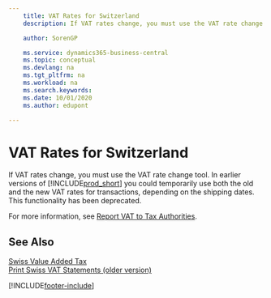 ```yaml
---
    title: VAT Rates for Switzerland
    description: If VAT rates change, you must use the VAT rate change tool. In earlier versions of Business Central you could temporarily use both the old and the new VAT rates for transactions, depending on the shipping dates. This functionality has been deprecated.

    author: SorenGP

    ms.service: dynamics365-business-central
    ms.topic: conceptual
    ms.devlang: na
    ms.tgt_pltfrm: na
    ms.workload: na
    ms.search.keywords:
    ms.date: 10/01/2020
    ms.author: edupont

---
```

# VAT Rates for Switzerland
If VAT rates change, you must use the VAT rate change tool. In earlier versions of [!INCLUDE[prod_short](../../includes/prod_short.md)] you could temporarily use both the old and the new VAT rates for transactions, depending on the shipping dates. This functionality has been deprecated.  

For more information, see [Report VAT to Tax Authorities](../../finance-how-report-vat.md).  

## See Also  
 [Swiss Value Added Tax](swiss-value-added-tax.md)   
 [Print Swiss VAT Statements (older version)](how-to-print-swiss-vat-statements-older-version-.md)


[!INCLUDE[footer-include](../../includes/footer-banner.md)]